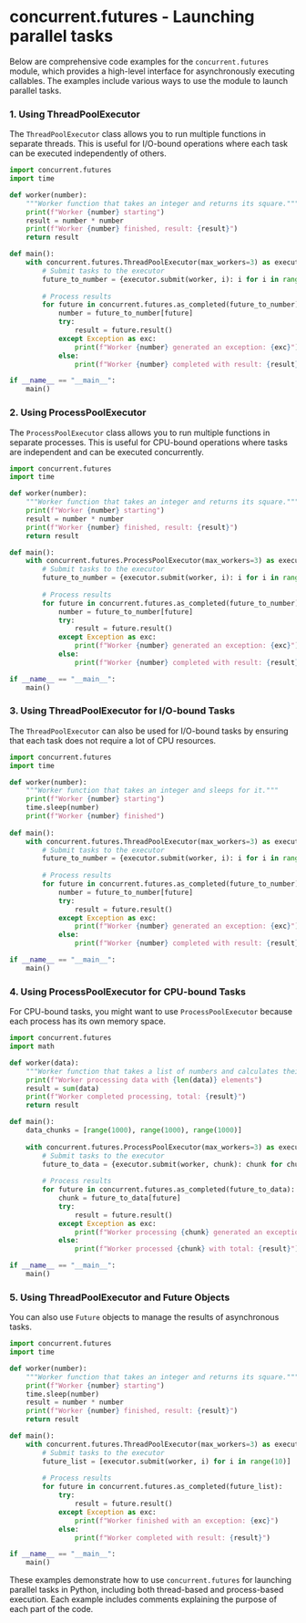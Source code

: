# concurrent.futures - Launching parallel tasks

Below are comprehensive code examples for the `concurrent.futures` module, which provides a high-level interface for asynchronously executing callables. The examples include various ways to use the module to launch parallel tasks.

### 1. Using ThreadPoolExecutor

The `ThreadPoolExecutor` class allows you to run multiple functions in separate threads. This is useful for I/O-bound operations where each task can be executed independently of others.

```python
import concurrent.futures
import time

def worker(number):
    """Worker function that takes an integer and returns its square."""
    print(f"Worker {number} starting")
    result = number * number
    print(f"Worker {number} finished, result: {result}")
    return result

def main():
    with concurrent.futures.ThreadPoolExecutor(max_workers=3) as executor:
        # Submit tasks to the executor
        future_to_number = {executor.submit(worker, i): i for i in range(10)}
        
        # Process results
        for future in concurrent.futures.as_completed(future_to_number):
            number = future_to_number[future]
            try:
                result = future.result()
            except Exception as exc:
                print(f"Worker {number} generated an exception: {exc}")
            else:
                print(f"Worker {number} completed with result: {result}")

if __name__ == "__main__":
    main()
```

### 2. Using ProcessPoolExecutor

The `ProcessPoolExecutor` class allows you to run multiple functions in separate processes. This is useful for CPU-bound operations where tasks are independent and can be executed concurrently.

```python
import concurrent.futures
import time

def worker(number):
    """Worker function that takes an integer and returns its square."""
    print(f"Worker {number} starting")
    result = number * number
    print(f"Worker {number} finished, result: {result}")
    return result

def main():
    with concurrent.futures.ProcessPoolExecutor(max_workers=3) as executor:
        # Submit tasks to the executor
        future_to_number = {executor.submit(worker, i): i for i in range(10)}
        
        # Process results
        for future in concurrent.futures.as_completed(future_to_number):
            number = future_to_number[future]
            try:
                result = future.result()
            except Exception as exc:
                print(f"Worker {number} generated an exception: {exc}")
            else:
                print(f"Worker {number} completed with result: {result}")

if __name__ == "__main__":
    main()
```

### 3. Using ThreadPoolExecutor for I/O-bound Tasks

The `ThreadPoolExecutor` can also be used for I/O-bound tasks by ensuring that each task does not require a lot of CPU resources.

```python
import concurrent.futures
import time

def worker(number):
    """Worker function that takes an integer and sleeps for it."""
    print(f"Worker {number} starting")
    time.sleep(number)
    print(f"Worker {number} finished")
    
def main():
    with concurrent.futures.ThreadPoolExecutor(max_workers=3) as executor:
        # Submit tasks to the executor
        future_to_number = {executor.submit(worker, i): i for i in range(10)}
        
        # Process results
        for future in concurrent.futures.as_completed(future_to_number):
            number = future_to_number[future]
            try:
                result = future.result()
            except Exception as exc:
                print(f"Worker {number} generated an exception: {exc}")
            else:
                print(f"Worker {number} completed with result: {result}")

if __name__ == "__main__":
    main()
```

### 4. Using ProcessPoolExecutor for CPU-bound Tasks

For CPU-bound tasks, you might want to use `ProcessPoolExecutor` because each process has its own memory space.

```python
import concurrent.futures
import math

def worker(data):
    """Worker function that takes a list of numbers and calculates their sum."""
    print(f"Worker processing data with {len(data)} elements")
    result = sum(data)
    print(f"Worker completed processing, total: {result}")
    return result

def main():
    data_chunks = [range(1000), range(1000), range(1000)]
    
    with concurrent.futures.ProcessPoolExecutor(max_workers=3) as executor:
        # Submit tasks to the executor
        future_to_data = {executor.submit(worker, chunk): chunk for chunk in data_chunks}
        
        # Process results
        for future in concurrent.futures.as_completed(future_to_data):
            chunk = future_to_data[future]
            try:
                result = future.result()
            except Exception as exc:
                print(f"Worker processing {chunk} generated an exception: {exc}")
            else:
                print(f"Worker processed {chunk} with total: {result}")

if __name__ == "__main__":
    main()
```

### 5. Using ThreadPoolExecutor and Future Objects

You can also use `Future` objects to manage the results of asynchronous tasks.

```python
import concurrent.futures
import time

def worker(number):
    """Worker function that takes an integer and returns its square."""
    print(f"Worker {number} starting")
    time.sleep(number)
    result = number * number
    print(f"Worker {number} finished, result: {result}")
    return result

def main():
    with concurrent.futures.ThreadPoolExecutor(max_workers=3) as executor:
        # Submit tasks to the executor
        future_list = [executor.submit(worker, i) for i in range(10)]
        
        # Process results
        for future in concurrent.futures.as_completed(future_list):
            try:
                result = future.result()
            except Exception as exc:
                print(f"Worker finished with an exception: {exc}")
            else:
                print(f"Worker completed with result: {result}")

if __name__ == "__main__":
    main()
```

These examples demonstrate how to use `concurrent.futures` for launching parallel tasks in Python, including both thread-based and process-based execution. Each example includes comments explaining the purpose of each part of the code.
